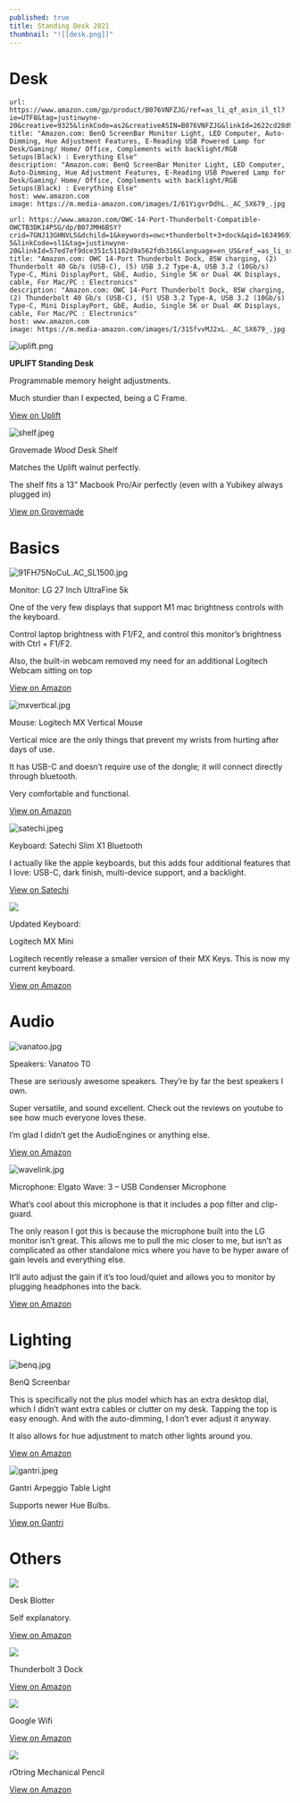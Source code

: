 ```yaml
---
published: true
title: Standing Desk 2021
thumbnail: "![[desk.png]]"
---
```


# Desk


```cardlink
url: https://www.amazon.com/gp/product/B076VNFZJG/ref=as_li_qf_asin_il_tl?ie=UTF8&tag=justinwyne-20&creative=9325&linkCode=as2&creativeASIN=B076VNFZJG&linkId=2622cd28d99b9fd59889dccc0e2dc1b3
title: "Amazon.com: BenQ ScreenBar Monitor Light, LED Computer, Auto-Dimming, Hue Adjustment Features, E-Reading USB Powered Lamp for Desk/Gaming/ Home/ Office, Complements with backlight/RGB Setups(Black) : Everything Else"
description: "Amazon.com: BenQ ScreenBar Monitor Light, LED Computer, Auto-Dimming, Hue Adjustment Features, E-Reading USB Powered Lamp for Desk/Gaming/ Home/ Office, Complements with backlight/RGB Setups(Black) : Everything Else"
host: www.amazon.com
image: https://m.media-amazon.com/images/I/61YigvrDdhL._AC_SX679_.jpg
```

```cardlink
url: https://www.amazon.com/OWC-14-Port-Thunderbolt-Compatible-OWCTB3DK14PSG/dp/B07JMH6BSY?crid=7GNJ13GHNVL5&dchild=1&keywords=owc+thunderbolt+3+dock&qid=1634969118&sprefix=owcthunderbolt+3+dock,aps,135&sr=8-5&linkCode=sl1&tag=justinwyne-20&linkId=57ed7ef9dce351c51182d9a562fdb316&language=en_US&ref_=as_li_ss_tl
title: "Amazon.com: OWC 14-Port Thunderbolt Dock, 85W charging, (2) Thunderbolt 40 Gb/s (USB-C), (5) USB 3.2 Type-A, USB 3.2 (10Gb/s) Type-C, Mini DisplayPort, GbE, Audio, Single 5K or Dual 4K Displays, cable, For Mac/PC : Electronics"
description: "Amazon.com: OWC 14-Port Thunderbolt Dock, 85W charging, (2) Thunderbolt 40 Gb/s (USB-C), (5) USB 3.2 Type-A, USB 3.2 (10Gb/s) Type-C, Mini DisplayPort, GbE, Audio, Single 5K or Dual 4K Displays, cable, For Mac/PC : Electronics"
host: www.amazon.com
image: https://m.media-amazon.com/images/I/31SfvvMJ2xL._AC_SX679_.jpg
```


![uplift.png](https://images.squarespace-cdn.com/content/v1/5a8687cad74cff1e0c22bf3b/1634173318233-1JMURI7G72BPEI25BWED/uplift.png)

**UPLIFT Standing Desk**

Programmable memory height adjustments.

Much sturdier than I expected, being a C Frame.

[View on Uplift](https://www.upliftdesk.com/uplift-v2-standing-desk-v2-or-v2-commercial/?product_config=4865-4655-4852-3941-5854-8704)

![shelf.jpeg](https://images.squarespace-cdn.com/content/v1/5a8687cad74cff1e0c22bf3b/1634173263318-9N9JFI70DSVZUL7IS8HX/shelf.jpeg)

Grovemade _Wood_ Desk Shelf

Matches the Uplift walnut perfectly.

The shelf fits a 13” Macbook Pro/Air perfectly (even with a Yubikey always plugged in)

[View on Grovemade](https://grovemade.com/product/wood-desk-shelf/?initial=342)

# Basics

![91FH75NoCuL._AC_SL1500_.jpg](https://images.squarespace-cdn.com/content/v1/5a8687cad74cff1e0c22bf3b/1634170250281-7MQHB3E3C4D7ER8WSUG5/91FH75NoCuL._AC_SL1500_.jpg)

Monitor: LG 27 Inch UltraFine 5k

One of the very few displays that support M1 mac brightness controls with the keyboard.

Control laptop brightness with F1/F2, and control this monitor’s brightness with Ctrl + F1/F2.

Also, the built-in webcam removed my need for an additional Logitech Webcam sitting on top

[View on Amazon](https://amzn.to/3FGd2vP)

![mxvertical.jpg](https://images.squarespace-cdn.com/content/v1/5a8687cad74cff1e0c22bf3b/1634169444881-R6S30S3GSDO54307450U/mxvertical.jpg)

Mouse: Logitech MX Vertical Mouse

Vertical mice are the only things that prevent my wrists from hurting after days of use.

It has USB-C and doesn’t require use of the dongle; it will connect directly through bluetooth.

Very comfortable and functional.

[View on Amazon](https://amzn.to/3mPGpTI)

![satechi.jpeg](https://images.squarespace-cdn.com/content/v1/5a8687cad74cff1e0c22bf3b/1634171846401-NU5TTNS3V2V86TTJB8X1/satechi.jpeg)

Keyboard: Satechi Slim X1 Bluetooth

I actually like the apple keyboards, but this adds four additional features that I love: USB-C, dark finish, multi-device support, and a backlight.

[View on Satechi](https://satechi.net/products/slim-x1-bluetooth-backlit-keyboard?variant=33573650071640)

![](https://images.squarespace-cdn.com/content/v1/5a8687cad74cff1e0c22bf3b/a5e08afc-7dfc-4c1e-901a-4efea2d77a98/mxmini.jpg)

Updated Keyboard:

  
Logitech MX Mini

Logitech recently release a smaller version of their MX Keys. This is now my current keyboard.

[View on Amazon](https://amzn.to/3glexnt)

# Audio

![vanatoo.jpg](https://images.squarespace-cdn.com/content/v1/5a8687cad74cff1e0c22bf3b/1634170826035-T9WXPX6AOUIVUYNTTYAH/vanatoo.jpg)

Speakers: Vanatoo T0

These are seriously awesome speakers. They’re by far the best speakers I own.

Super versatile, and sound excellent. Check out the reviews on youtube to see how much everyone loves these.

I’m glad I didn’t get the AudioEngines or anything else.

[View on Amazon](https://amzn.to/3oULzAu)

![wavelink.jpg](https://images.squarespace-cdn.com/content/v1/5a8687cad74cff1e0c22bf3b/1634171012560-8G0TFZBLKL9NEOHSBV8D/wavelink.jpg)

Microphone: Elgato Wave: 3 – USB Condenser Microphone

What’s cool about this microphone is that it includes a pop filter and clip-guard.

The only reason I got this is because the microphone built into the LG monitor isn’t great. This allows me to pull the mic closer to me, but isn’t as complicated as other standalone mics where you have to be hyper aware of gain levels and everything else.

It’ll auto adjust the gain if it’s too loud/quiet and allows you to monitor by plugging headphones into the back.

[View on Amazon](https://amzn.to/3lC3QQP)

# Lighting

![benq.jpg](https://images.squarespace-cdn.com/content/v1/5a8687cad74cff1e0c22bf3b/1634171727526-22ZSAS1AKW3F57QW04JS/benq.jpg)

BenQ Screenbar

This is specifically not the plus model which has an extra desktop dial, which I didn’t want extra cables or clutter on my desk. Tapping the top is easy enough. And with the auto-dimming, I don’t ever adjust it anyway.

It also allows for hue adjustment to match other lights around you.

[View on Amazon](https://amzn.to/3AInkrk)

![gantri.jpeg](https://images.squarespace-cdn.com/content/v1/5a8687cad74cff1e0c22bf3b/1634171611775-E0CQ8S5ZZQCEJBCPJ6K5/gantri.jpeg)

Gantri Arpeggio Table Light

Supports newer Hue Bulbs.

[View on Gantri](https://www.gantri.com/products/20593/arpeggio-table-light-by-studio-elk/10082-sm-carbon)

# Others

![](https://images.squarespace-cdn.com/content/v1/5a8687cad74cff1e0c22bf3b/7c51d4d5-98fe-41f2-b29e-ff893116b089/nekmit.jpg)

Desk Blotter

Self explanatory.

[View on Amazon](https://amzn.to/2ZpFOAh)

![](https://images.squarespace-cdn.com/content/v1/5a8687cad74cff1e0c22bf3b/2ee23967-6670-454b-bbae-ab4b3bd832c9/tb3.jpg)

Thunderbolt 3 Dock

[View on Amazon](https://amzn.to/3E5eCpe)

![](https://images.squarespace-cdn.com/content/v1/5a8687cad74cff1e0c22bf3b/fb96b117-5e70-43eb-b39f-3ff153e35779/gwifi.jpg)

Google Wifi

[View on Amazon](https://amzn.to/3jqK5KQ)

![](https://images.squarespace-cdn.com/content/v1/5a8687cad74cff1e0c22bf3b/cb128867-f106-4d61-b826-366f8b0c1390/mpencil.jpg)

rOtring Mechanical Pencil

[View on Amazon](https://amzn.to/3Bc9spr)